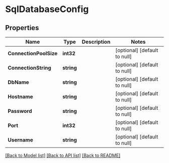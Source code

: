 # SqlDatabaseConfig

## Properties
Name | Type | Description | Notes
------------ | ------------- | ------------- | -------------
**ConnectionPoolSize** | **int32** |  | [optional] [default to null]
**ConnectionString** | **string** |  | [optional] [default to null]
**DbName** | **string** |  | [optional] [default to null]
**Hostname** | **string** |  | [optional] [default to null]
**Password** | **string** |  | [optional] [default to null]
**Port** | **int32** |  | [optional] [default to null]
**Username** | **string** |  | [optional] [default to null]

[[Back to Model list]](../README.md#documentation-for-models) [[Back to API list]](../README.md#documentation-for-api-endpoints) [[Back to README]](../README.md)


